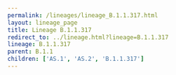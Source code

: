 ```yaml
---
permalink: /lineages/lineage_B.1.1.317.html
layout: lineage_page
title: Lineage B.1.1.317
redirect_to: ../lineage.html?lineage=B.1.1.317
lineage: B.1.1.317
parent: B.1.1
children: ['AS.1', 'AS.2', 'B.1.1.317']
---
```

